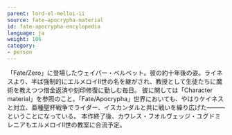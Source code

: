 ```yaml
---
parent: lord-el-melloi-ii
source: fate-apocrypha-material
id: fate-apocrypha-encylopedia
language: ja
weight: 106
category:
- person
---
```


「Fate/Zero」に登場したウェイパー・ベルベット。彼の約十年後の姿。ライネスより、半ば強制的にエルメロイII世の名を継がされ、教授として生徒たちに魔術を教えつつ借金返済や刻印修復に勤しむ毎日。
彼に関しては「Character material」を参照のこと。「Fate/Apocrypha」世界においても、やはりケイネスと対立、亜種聖杯戦争でライダー、イスカンダルと共に戦いを繰り広げた———ということになっている。
本作終了後、カウレス・フオルヴェッジ・ユグドミレニアもエルメロイII世の教室に合流予定。
